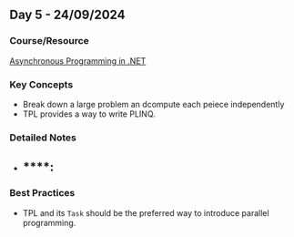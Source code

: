 ## **Day 5 - 24/09/2024**

### **Course/Resource**  
[Asynchronous Programming in .NET](https://app.pluralsight.com/ilx/video-courses/5ea19dbe-1a34-4df1-8320-5c3198bcabdf)

### **Key Concepts**
- Break down a large problem an dcompute each peiece independently
- TPL provides a way to write PLINQ.

### **Detailed Notes**
- ****:
  - 
### Best Practices
- TPL and its `Task` should be the preferred way to introduce parallel programming.
